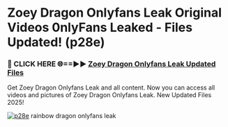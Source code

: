 # Zoey Dragon Onlyfans Leak Original Videos 0nlyFans Leaked - Files Updated! (p28e)

<h3>🔴 CLICK HERE 🌐==►► <a href="https://tinyurl.com/2jnfzry5" rel="nofollow">Zoey Dragon Onlyfans Leak Updated Files</a></h3>

Get Zoey Dragon Onlyfans Leak and all content. Now you can access all videos and pictures of Zoey Dragon Onlyfans Leak. New Updated Files 2025!

[![p28e](https://i.imgur.com/GyGTBgg.gif)](https://tinyurl.com/2jnfzry5)
rainbow dragon onlyfans leak